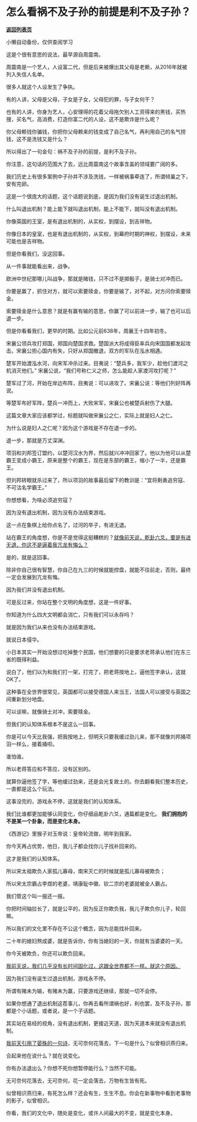 # 怎么看祸不及子孙的前提是利不及子孙？

[**返回列表页**](/gzh/记忆承载3)

小懒自动备份，仅供查阅学习

这是个很有意思的说法，最早源自周震南。

  

周震南是一个艺人，人设富二代，但是后来被爆出其父母是老赖，从2016年就被列入失信人名单。

  

很多人就这个人设发生了争执。  

  

有的人讲，父母是父母，子女是子女，父母犯的罪，与子女何干？

  

也有的人讲，你身为艺人，心安理得的花着父母拖欠别人工资得来的黑钱，买热搜，买名气，高消费，打造你富二代的人设，这不是欺诈是什么呢？

  

你父母赖钱你骗钱，你把你父母赖来的钱变成了自己名气，再利用自己的名气捞钱，这不是洗钱又是什么？  

  

所以得出了一句金句：祸不及子孙的前提，是利不及子孙。  

  

你注意，这句话的范围大了去，远比周震南这个故事含盖的领域要广阔的多。  

  

我们历史上有很多案例中子孙并不涉及洗钱，一样被祸事牵连了，所谓倾巢之下，安有完卵。  

  

这是一个很庞大的话题，这个话题说到底，是因为我们没有诞生过退出机制。  

  

什么叫退出机制？能上能下就叫退出机制，能上不能下，就叫没有退出机制。  

  

你像英国的王室，是有退出机制的，从实权，到摆设，到吉祥物。  

  

你像日本的皇室，也是有退出机制的，从实权，到幕府时期的神权，到摆设，未来可能也是吉祥物。  

  

但是你看我们，没这回事。  

  

从一件事就能看出来，战争。

  

欧洲中世纪那哪儿叫战争，那就是赌钱，只不过不是掷骰子，是骑士对冲而已。

  

你要是赢了，抓住对方，就可以索要赎金，你要是输了，对不起，对方问你索要赎金。

  

索要赎金是什么意思？就是有赢有输的意思，你赢了可以前进一步，输了也可以后退一步。  

  

但是你看看我们，更早的时期。比如公元前638年，周襄王十四年初冬。

  

宋襄公领兵攻打郑国，郑国向楚国求救。楚国派大将成得臣率兵向宋国国都发起攻击。宋襄公担心国内有失，只好从郑国撤退，双方的军队在泓水相遇。

  

楚军开始渡泓水河，向宋军冲杀过来。目夷说：“楚兵多，我军少，趁他们渡河之机消灭他们。” 宋襄公说，“我们号称仁义之师，怎么能趁人家渡河攻打呢？”

  

楚军过了河，开始在岸边布阵，目夷说：可以进攻了。宋襄公说：等他们列好阵再说。

  

等楚军布好军阵，楚兵一冲而上，大败宋军，宋襄公也被楚兵射伤了大腿。

  

这篇文章大家应该都学过，标题就叫做宋襄公之仁，实际上就是妇人之仁。

  

为什么说是妇人之仁呢？因为这个游戏是不存在退一步的。  

  

退一步，那就是万丈深渊。

  

项羽和刘邦签订盟约，以楚河汉水为界，然后就兴冲冲回家了。他以为他可以从楚霸王变成小霸王，原来是整个的霸王，现在是东部的霸王，缩小了一半，还是霸王。

  

但刘邦转眼就杀过来了，所以项羽的故事最后留下的教训是：“宜将剩勇追穷寇、不可沽名学霸王。”

  

你想想看，为啥必须追穷寇？

  

因为没有退出机制，因为没有办法结束游戏。

  

这一点在象棋上给你点名了，过河的卒子，有进无退。

  

站在霸王的角度想，你是不是觉得这挺糟糕的？[就像前天说，乾卦六爻，要是有进无退，你这不是逼着我亢龙有悔么？](http://mp.weixin.qq.com/s?__biz=MzU3NDc5Nzc0NQ==&mid=2247505645&idx=2&sn=e053e0cfd43d332590aaeb0173119cec&chksm=fd2e7433ca59fd2599b3345c8b47b9f3d1033c50fd18b3b24d80b2bb1695b5dcf5f128189c78&scene=21#wechat_redirect)

  

是的，就是这回事。

  

除非你自己很有智慧，你自己在九三的时候就能控盘，就能不往前走，否则，最终一定会发展到亢龙有悔。

  

因为我们并没有退出机制。  

  

可是反过来，你站在整个文明的角度想，这是一件好事。  

  

你知道为什么四大文明都会消亡，只有我们可以永存吗？

  

就是因为我们从来也没有办法结束游戏。

  

就说日本侵华。

  

小日本其实一开始没想过吃掉整个民国，他们想要的只是要求老蒋承认他们在东三省的既得利益。

  

说白了，他们以为和我们打一架，打完了，把老蒋按地上，逼他签字承认，这就OK了。

  

这种事在全世界很常见，英国都可以接受德国人来当王，法国人可以接受与英国之间重新划分地盘。

  

可以谈嘛，就像骑士对冲，索要赎金。

  

但我们的认知体系根本不是这么一回事。

  

你是可以今天比我强，把我按地上，但明天只要我缓过劲儿来，那不就像刘邦捅项羽一样么，接着捅呗。

  

谁怕谁。

  

所以老蒋答应和不答应，没有区别的。

  

就算你逼他签了字，等他缓过劲来，还是会光复故土的。你去翻看我们整本历史，一直都是这么个玩法。

  

这事没完的，游戏永不停，这就是我们的认知体系。

  

我们比谁都更加能够认同变化，你仔细品乾卦六爻，通篇都是变化。 **我们拥抱的不是某一个卦象，而是变化本身。**

  

《西游记》里猴子对玉帝说：皇帝轮流做，明年到我家。

  

你今天再占优势，他日，我儿子都会找你儿子找补回来的。

  

这才是我们的认知体系。

  

所以宋太祖欺负人家孤儿寡母，南宋灭亡的时候就是孤儿寡母被欺负；

所以宋太宗霸占李煜的老婆，靖康耻中徽、钦二宗的老婆就被金人霸占。

  

我们管这个叫一报还一报。

  

你把时间轴拉长了，就是公平的，因为反正你欺负我，我儿子欺负你儿子，轮回嘛。  

  

所以我们的文化里不存在不公这个概念，因为总能找补回来。

  

二十年的媳妇熬成婆，就是告诉你，你有当媳妇的一天，你就有当婆婆的一天。

  

你今天被欺负，你还可以欺负回来。

  

[我前天说，我们几乎没有长时间固化过，这跟全世界都不一样。就这个原因。](http://mp.weixin.qq.com/s?__biz=MzU3NDc5Nzc0NQ==&mid=2247505645&idx=2&sn=e053e0cfd43d332590aaeb0173119cec&chksm=fd2e7433ca59fd2599b3345c8b47b9f3d1033c50fd18b3b24d80b2bb1695b5dcf5f128189c78&scene=21#wechat_redirect)

  

因为我们没有诞生过退出机制，游戏永不停。

  

所谓有赌未为输，有赌未为赢，只要游戏还继续，那就一切不会停。

  

如果你想通了退出机制这茬事儿，你再去看所谓祸也好，利也罢，及不及子孙，那都是个小话题，或者说，是一个子话题。  

  

其实站在易经的视角，没有退出机制，更接近天道，因为天道本来就没有退出机制。  

  

[我前天引用了晏殊的一句诗](http://mp.weixin.qq.com/s?__biz=MzU3NDc5Nzc0NQ==&mid=2247505645&idx=2&sn=e053e0cfd43d332590aaeb0173119cec&chksm=fd2e7433ca59fd2599b3345c8b47b9f3d1033c50fd18b3b24d80b2bb1695b5dcf5f128189c78&scene=21#wechat_redirect)，无可奈何花落去，下一句是什么？似曾相识燕归来。

  

合起来他在说什么？就在说变化。  

  

你有办法退出么？你想不死你想暂停能行么？当然不可能。

  

无可奈何花落去，无可奈何，花一定会落去，万物有生皆有死。

  

似曾相识燕归来，有死怎么样？还会有生，生生不息。你会在新事物中看到老事物的影子，似曾相识。

  

你看，我们的文化中，随处是变化，或许人间最大的不变，就是变化本身。

